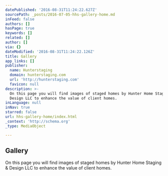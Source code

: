 ```yaml
---
datePublished: '2016-08-31T11:24:22.627Z'
sourcePath: _posts/2016-07-05-hhs-gallery-home.md
inFeed: false
authors: []
hasPage: true
keywords: []
related: []
author: []
via: {}
dateModified: '2016-08-31T11:24:22.126Z'
title: Gallery
app_links: []
publisher:
  name: Hunterstaging
  domain: hunterstaging.com
  url: 'http://hunterstaging.com'
  favicon: null
description: >-
  On this page you will find images of staged homes by Hunter Home Staging &
  Design LLC to enhance the value of client homes.
inLanguage: null
inNav: true
starred: false
url: hhs-gallery-home/index.html
_context: 'http://schema.org'
_type: MediaObject

---
```

<article style=""><h1>Gallery</h1><p>On this page you will find images of staged homes by Hunter Home Staging &amp; Design LLC to enhance the value of client homes.</p></article>